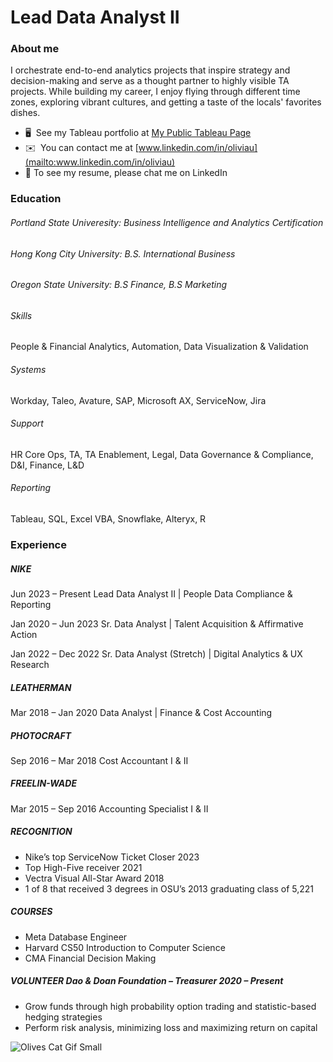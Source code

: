 # Lead Data Analyst II

### About me 
I orchestrate end-to-end analytics projects that inspire strategy and decision-making and serve as a thought partner to highly visible TA projects. While building my career, I enjoy flying through different time zones, exploring vibrant cultures, and getting a taste of the locals' favorites dishes.
* 🖥️  See my Tableau portfolio at [My Public Tableau Page](http://rb.gy/appacu)
* ✉️  You can contact me at [www.linkedin.com/in/oliviau](mailto:www.linkedin.com/in/oliviau)
* 💬  To see my resume, please chat me on LinkedIn 

### Education
###### Portland State Univeresity: Business Intelligence and Analytics Certification
###### Hong Kong City University: B.S. International Business
###### Oregon State University: B.S Finance, B.S Marketing

###### Skills		
People & Financial Analytics, Automation, Data Visualization & Validation 

###### Systems 
Workday, Taleo, Avature, SAP, Microsoft AX, ServiceNow, Jira

###### Support 
HR Core Ops, TA, TA Enablement, Legal, Data Governance & Compliance, D&I, Finance, L&D

###### Reporting 
Tableau, SQL, Excel VBA, Snowflake, Alteryx, R

### Experience

##### NIKE	 
Jun 2023 – Present  Lead Data Analyst II | People Data Compliance & Reporting 		       
 
Jan 2020 – Jun 2023 Sr. Data Analyst | Talent Acquisition & Affirmative Action 	                                    

Jan 2022 – Dec 2022 Sr. Data Analyst (Stretch) | Digital Analytics & UX Research  		    

##### LEATHERMAN	 
Mar 2018 – Jan 2020 Data Analyst | Finance & Cost Accounting		     

##### PHOTOCRAFT	
Sep 2016 – Mar 2018 Cost Accountant I & II					     

##### FREELIN-WADE	
Mar 2015 – Sep 2016 Accounting Specialist I & II 		                               

##### RECOGNITION 
* Nike’s top ServiceNow Ticket Closer 2023
* Top High-Five receiver 2021
* Vectra Visual All-Star Award 2018 
* 1 of 8 that received 3 degrees in OSU’s 2013 graduating class of 5,221

##### COURSES	
* Meta Database Engineer
* Harvard CS50 Introduction to Computer Science
* CMA Financial Decision Making 
 
##### VOLUNTEER 	Dao & Doan Foundation – Treasurer 2020 – Present
* Grow funds through high probability option trading and statistic-based hedging strategies
* Perform risk analysis, minimizing loss and maximizing return on capital	    

![Olives Cat Gif Small](https://github.com/oliviasportfolio/oliviasportfolio/assets/30008823/f44db085-717b-4802-a707-b4d6c374255f)


<!--
**oliviasportfolio/oliviasportfolio** is a ✨ _special_ ✨ repository because its `README.md` (this file) appears on your GitHub profile.
### Hi there 👋
Here are some ideas to get you started:

- 🔭 I’m currently working on ...
- 🌱 I’m currently learning ...
- 👯 I’m looking to collaborate on ...
- 🤔 I’m looking for help with ...
- 💬 Ask me about ...
- 📫 How to reach me: ...
- 😄 Pronouns: ...
- ⚡ Fun fact: ...
-->
